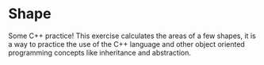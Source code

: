 # Shape

Some C++ practice! 
This exercise calculates the areas of a few shapes, it is a way to practice the use of the C++ language and other object oriented programming 
concepts like inheritance and abstraction.
